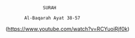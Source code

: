                   SURAH
  
           Al-Baqarah Ayat 38-57

(https://www.youtube.com/watch?v=RCYuoiRjf0k)
